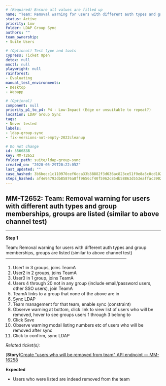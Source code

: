 ```yaml
---
# (Required) Ensure all values are filled up
name: "Team: Removal warning for users with different auth types and group memberships, groups are listed (similar to above channel test)"
status: Active
priority: Low
folder: LDAP Group Sync
authors: ""
team_ownership: 
- Suite Users

# (Optional) Test type and tools
cypress: Ticket Open
detox: null
mmctl: null
playwright: null
rainforest: 
- Evaluating
manual_test_environments: 
- Desktop
- Webapp

# (Optional)
component: null
priority_p1_to_p4: P4 - Low-Impact (Edge or unsuitable to repeat?)
location: LDAP Group Sync
tags: 
- Never tested
labels: 
- ldap-group-sync
- fix-versions-not-empty-2022cleanup

# Do not change
id: 5566838
key: MM-T2652
folder_path: suite/ldap-group-sync
created_on: "2020-05-29T20:22:05Z"
last_updated: ""
case_hashed: 3b6becc1c110970cef6cca33b38882f3d636ac823ce51f0e8a5c0cd10285979dc76f817ee62165f18debe6ee8e0642fd
steps_hashed: af4e94793db85876a8ff9656cf40f5962c854b58863d553eaffac3902760f63c1698994d06cbf7783f3f2923cbc34dae
---
```


## MM-T2652: Team: Removal warning for users with different auth types and group memberships, groups are listed (similar to above channel test)

---

**Step 1**

Team: Removal warning for users with different auth types and group memberships, groups are listed (similar to above channel test)\
————————————————————————————

1. User1 in 3 groups, joins TeamA
2. User2 in 2 groups, joins TeamA
3. User3 in 1 group, joins TeamA
4. Users 4 through 20 not in any group (include email/password users, other SSO users), join TeamA
5. TeamA links to a group that none of the above are in
6. Sync LDAP
7. Team management for that team, enable sync (constraint)
8. Observe warning at bottom, click link to view list of users who will be removed, hover to see groups users 1 through 3 belong to
9. Click Save
10. Observe warning modal listing numbers etc of users who will be removed after sync
11. Click to confirm, sync LDAP

_Related ticket(s):_

(**Story**)[Create "users who will be removed from team" API endpoint — MM-16258](https://mattermost.atlassian.net/browse/MM-16258)

**Expected**

- Users who were listed are indeed removed from the team
